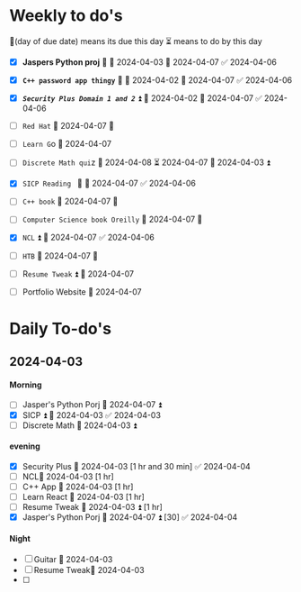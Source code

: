# Weekly to do's
📅(day of due date) means its due this day  ⏳ means to do by this day 

- [x] **Jaspers Python proj** 🔼 🛫 2024-04-03 📅 2024-04-07 ✅ 2024-04-06
- [x] **`C++ password app thingy`** 🔼 🛫 2024-04-02 📅 2024-04-07 ✅ 2024-04-06
- [x] ***`Security Plus Domain 1 and 2`*** ⏫ 🛫 2024-04-02 📅 2024-04-07 ✅ 2024-04-06
- [ ] `Red Hat` 📅 2024-04-07 🔽 
- [ ] `Learn G`o 📅 2024-04-07 
- [ ] `Discrete Math qui`z 📅 2024-04-08 ⏳ 2024-04-07 🛫 2024-04-03 ⏫ 
- [x] `SICP Reading ` 🔽 📅 2024-04-07 ✅ 2024-04-06
- [ ] `C++ book` 📅 2024-04-07  🔽
- [ ] `Computer Science book Oreilly` 📅 2024-04-07 🔽
- [x] `NCL` ⏫ 📅 2024-04-07 ✅ 2024-04-06
- [ ] `HTB` 📅 2024-04-07 🔼 
- [ ] R`esume Tweak` ⏫ 📅 2024-04-07
- [ ] Portfolio Website 📅 2024-04-07 


# Daily To-do's
## 2024-04-03
#### Morning 
- [ ] Jasper's Python Porj 📅 2024-04-07 ⏫ 
- [x] SICP ⏫ 📅 2024-04-03 ✅ 2024-04-03
- [ ] Discrete Math 📅 2024-04-03  ⏫ 
#### evening
- [x] Security Plus 📅 2024-04-03 [1 hr and 30 min] ✅ 2024-04-04
- [ ] NCL📅 2024-04-03 [1 hr]
- [ ] C++ App 📅 2024-04-03 [1 hr]
- [ ] Learn React 📅 2024-04-03 [1 hr]
- [ ] Resume Tweak 📅 2024-04-03  ⏫ [1 hr]
- [x] Jasper's Python Porj 📅 2024-04-07 ⏫  [30] ✅ 2024-04-04
#### Night 
- [ ] Guitar 📅 2024-04-03 
- [ ] Resume Tweak📅 2024-04-03
- [ ] 

